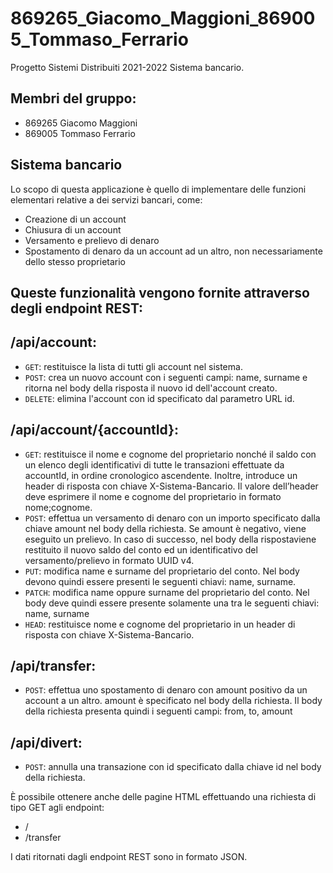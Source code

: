 # 869265_Giacomo_Maggioni_869005_Tommaso_Ferrario
Progetto Sistemi Distribuiti 2021-2022 Sistema bancario.  

Membri del gruppo:
  -
- 869265 Giacomo Maggioni
- 869005 Tommaso Ferrario

Sistema bancario
  -
Lo scopo di questa applicazione è quello di implementare delle funzioni elementari relative a dei servizi bancari, come:
- Creazione di un account
- Chiusura di un account
- Versamento e prelievo di denaro
- Spostamento di denaro da un account ad un altro, non necessariamente dello stesso proprietario

Queste funzionalità vengono fornite attraverso degli endpoint REST:
  -
/api/account: 
  -
* `GET`: restituisce la lista di tutti gli account nel sistema.
* `POST`: crea un nuovo account con i seguenti campi: name, surname e ritorna nel body della risposta il nuovo id dell'account creato.
* `DELETE`: elimina l'account con id specificato dal parametro URL id.

/api/account/{accountId}:
  - 
* `GET`: restituisce il nome e cognome del proprietario nonché il saldo con un elenco degli identificativi di tutte le transazioni effettuate da accountId, in ordine cronologico ascendente. Inoltre, introduce un header di risposta con chiave X-Sistema-Bancario. Il valore dell’header deve esprimere il nome e cognome del proprietario in formato nome;cognome.
* `POST`: effettua un versamento di denaro con un importo specificato dalla chiave amount nel body della richiesta. Se amount è negativo, viene eseguito un prelievo. In caso di successo, nel body della rispostaviene restituito il nuovo saldo del conto ed un identificativo del versamento/prelievo in formato UUID v4.
* `PUT`: modifica name e surname del proprietario del conto. Nel body devono quindi essere presenti le seguenti chiavi: name, surname.
* `PATCH`: modifica name oppure surname del proprietario del conto. Nel body deve quindi essere presente solamente una tra le seguenti chiavi: name, surname
* `HEAD`: restituisce nome e cognome del proprietario in un header di risposta con chiave X-Sistema-Bancario.

/api/transfer:
  -
* `POST`: effettua uno spostamento di denaro con amount positivo da un account a un altro. amount è specificato nel body della richiesta. Il body della richiesta presenta quindi i seguenti campi: from, to, amount

/api/divert: 
  -
* `POST`: annulla una transazione con id specificato dalla chiave id nel body della richiesta.

È possibile ottenere anche delle pagine HTML effettuando una richiesta di tipo GET agli endpoint:
- /
- /transfer

I dati ritornati dagli endpoint REST sono in formato JSON.
